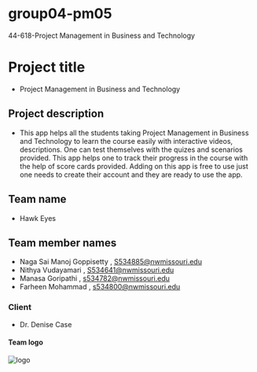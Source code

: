 # group04-pm05
44-618-Project Management in Business and Technology

 # Project title
 - Project Management in Business and Technology
 ## Project description 
 - This app helps all the students taking Project Management in Business and Technology to learn the course easily with interactive     videos, descriptions. One can test themselves with the quizes and scenarios provided. This app helps one to track their progress in the course with the help of score cards provided. Adding on this app is free to use just one needs to create their account and they are ready to use the app.
 ## Team name 
 - Hawk Eyes
 ## Team member names 
 - Naga Sai Manoj Goppisetty , S534885@nwmissouri.edu
 - Nithya Vudayamari , S534641@nwmissouri.edu
 - Manasa Goripathi , s534782@nwmissouri.edu
 - Farheen Mohammad , s534800@nwmissouri.edu
 ### Client 
 - Dr. Denise Case
 #### Team logo
  ![logo](https://www.logolynx.com/images/logolynx/e3/e3887c2ed28bc32461f57852b954a156.png)
